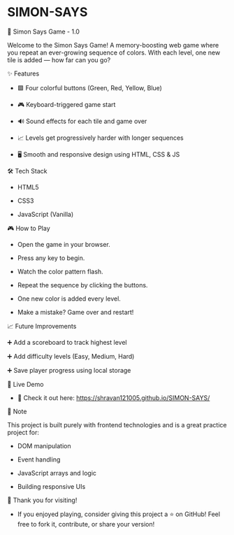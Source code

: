 # SIMON-SAYS
🧠 Simon Says Game - 1.0

Welcome to the Simon Says Game! A memory-boosting web game where you repeat an ever-growing sequence of colors. With each level, one new tile is added — how far can you go?


✨ Features

- 🟩 Four colorful buttons (Green, Red, Yellow, Blue)

- 🎮 Keyboard-triggered game start

- 🔊 Sound effects for each tile and game over

- 📈 Levels get progressively harder with longer sequences

- 🖥️ Smooth and responsive design using HTML, CSS & JS


🛠️ Tech Stack

- HTML5

- CSS3

- JavaScript (Vanilla)


🎮 How to Play

- Open the game in your browser.

- Press any key to begin.

- Watch the color pattern flash.

- Repeat the sequence by clicking the buttons.

- One new color is added every level.

- Make a mistake? Game over and restart!


📈 Future Improvements

➕ Add a scoreboard to track highest level

➕ Add difficulty levels (Easy, Medium, Hard)

➕ Save player progress using local storage


🚀 Live Demo

- 🔗 Check it out here: https://shravan121005.github.io/SIMON-SAYS/

📢 Note

This project is built purely with frontend technologies and is a great practice project for:

- DOM manipulation

- Event handling

- JavaScript arrays and logic

- Building responsive UIs


🙌 Thank you for visiting!

- If you enjoyed playing, consider giving this project a ⭐ on GitHub!
Feel free to fork it, contribute, or share your version!
